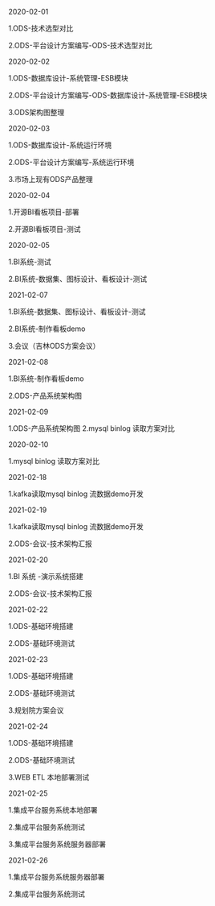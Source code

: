 2020-02-01

1.ODS-技术选型对比

2.ODS-平台设计方案编写-ODS-技术选型对比

2020-02-02

1.ODS-数据库设计-系统管理-ESB模块

2.ODS-平台设计方案编写-ODS-数据库设计-系统管理-ESB模块

3.ODS架构图整理

2020-02-03

1.ODS-数据库设计-系统运行环境

2.ODS-平台设计方案编写-系统运行环境

3.市场上现有ODS产品整理

2020-02-04

1.开源BI看板项目-部署

2.开源BI看板项目-测试



2020-02-05

1.BI系统-测试

2.BI系统-数据集、图标设计、看板设计-测试





2021-02-07

1.BI系统-数据集、图标设计、看板设计-测试

2.BI系统-制作看板demo

3.会议（吉林ODS方案会议）



2021-02-08

1.BI系统-制作看板demo

2.ODS-产品系统架构图



2021-02-09

1.ODS-产品系统架构图
2.mysql binlog 读取方案对比

2020-02-10

1.mysql binlog 读取方案对比



2021-02-18

1.kafka读取mysql binlog 流数据demo开发



2021-02-19

1.kafka读取mysql binlog 流数据demo开发

2.ODS-会议-技术架构汇报



2021-02-20

1.BI 系统 -演示系统搭建

2.ODS-会议-技术架构汇报





2021-02-22

1.ODS-基础环境搭建

2.ODS-基础环境测试



2021-02-23

1.ODS-基础环境搭建

2.ODS-基础环境测试

3.规划院方案会议



2021-02-24

1.ODS-基础环境搭建

2.ODS-基础环境测试

3.WEB ETL 本地部署测试

2021-02-25

1.集成平台服务系统本地部署

2.集成平台服务系统测试

3.集成平台服务系统服务器部署



2021-02-26

1.集成平台服务系统服务器部署

2.集成平台服务系统测试